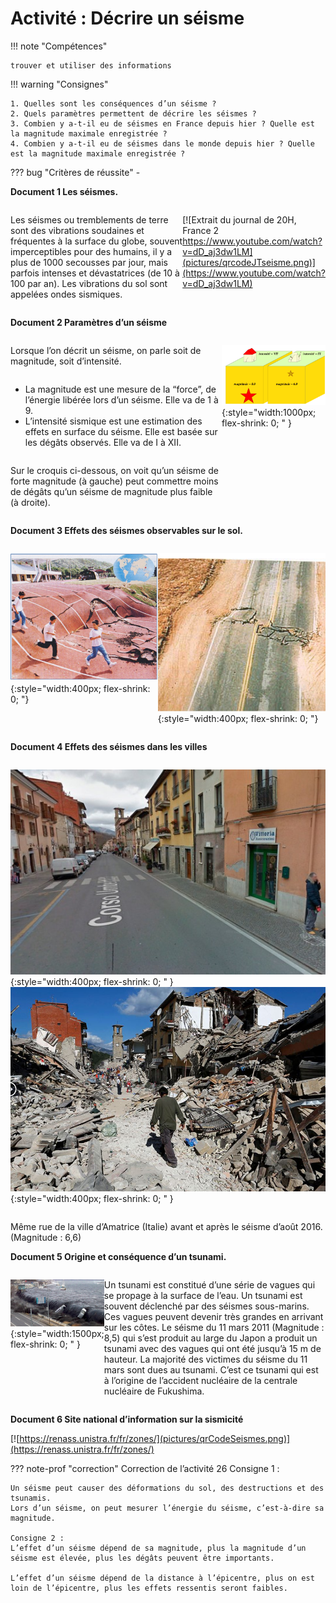 # Activité : Décrire un séisme

!!! note "Compétences"

    trouver et utiliser des informations 

!!! warning "Consignes"

    1. Quelles sont les conséquences d’un séisme ?
    2. Quels paramètres permettent de décrire les séismes ?
    3. Combien y a-t-il eu de séismes en France depuis hier ? Quelle est la magnitude maximale enregistrée ?
    4. Combien y a-t-il eu de séismes dans le monde depuis hier ? Quelle est la magnitude maximale enregistrée ?


??? bug "Critères de réussite"
    - 

**Document 1 Les séismes.**

<div markdown style="display:flex; flex-direction:row;">

Les séismes ou tremblements de terre sont des vibrations soudaines et fréquentes à la surface du globe, souvent imperceptibles pour des humains, il y a plus de 1000 secousses par jour, mais parfois intenses et dévastatrices (de 10 à 100 par an). Les vibrations du sol sont appelées ondes sismiques.

<div markdown style="display:flex; flex-direction:column;">

[![Extrait du journal de 20H, France 2 https://www.youtube.com/watch?v=dD_aj3dw1LM](pictures/qrcodeJTseisme.png)](https://www.youtube.com/watch?v=dD_aj3dw1LM)

</div>

</div>


**Document 2 Paramètres d’un séisme**

<div markdown style="display:flex; flex-direction:row;">

<div markdown style="display:flex; flex-direction:column;">

Lorsque l’on décrit un séisme, on parle soit de magnitude, soit d’intensité.

- La magnitude est une mesure de la “force”, de l’énergie libérée lors d’un séisme. Elle va de 1 à 9.
- L’intensité sismique est une estimation des effets en surface du séisme. Elle est basée sur les dégâts observés. Elle va de I à XII.

Sur le croquis ci-dessous, on voit qu’un séisme de forte magnitude (à gauche) peut commettre moins de dégâts qu’un séisme de magnitude plus faible (à droite).

</div>


![](pictures/paramSeismes.png){:style="width:1000px; flex-shrink: 0;  " }

</div>


**Document 3 Effets des séismes observables sur le sol.**

<div markdown style="display:flex; flex-direction:row;">


![séisme du 21/09/1999 à Taïwan (Magnitude : 7,7)](pictures/photoSeismeTaiwan.png){:style="width:400px; flex-shrink: 0; "}

![séisme de 1992 en Californie (USA) (Magnitude : 7,3)](pictures/photoSeismeCalifornie.png){:style="width:400px; flex-shrink: 0; "}

</div>


**Document 4 Effets des séismes dans les villes**

<div markdown style="display:flex; flex-direction:row;">

![](pictures/photoAmatriceAvantSeisme.png){:style="width:400px; flex-shrink: 0;  " }
![](pictures/photoAmatriceApresSeisme.png){:style="width:400px; flex-shrink: 0;  " }

</div>

Même rue de la ville d’Amatrice (Italie) avant et après le séisme d’août 2016. (Magnitude : 6,6)

**Document 5 Origine et conséquence d’un tsunami.**

<div markdown style="display:flex; flex-direction:row;">


![](pictures/photoTsunami.png){:style="width:1500px; flex-shrink: 0;  " }

Un tsunami est constitué d’une série de vagues qui se propage à la surface de l’eau. Un tsunami est souvent déclenché par des séismes sous-marins. Ces vagues peuvent devenir très grandes en arrivant sur les côtes. Le séisme du 11 mars 2011 (Magnitude : 8,5) qui s’est produit au large du Japon a produit un tsunami avec des vagues qui ont été jusqu’à 15 m de hauteur. La majorité des victimes du séisme du 11 mars sont dues au tsunami. C’est ce tsunami qui est à l’origine de l’accident nucléaire de la centrale nucléaire de Fukushima.

</div>

**Document 6 Site national d’information sur la sismicité**

[![https://renass.unistra.fr/fr/zones/](pictures/qrCodeSeismes.png)](https://renass.unistra.fr/fr/zones/)




??? note-prof "correction"
    Correction de l’activité 26
    Consigne 1 :

    Un séisme peut causer des déformations du sol, des destructions et des tsunamis. 
    Lors d’un séisme, on peut mesurer l’énergie du séisme, c’est-à-dire sa magnitude.

    Consigne 2 :
    L’effet d’un séisme dépend de sa magnitude, plus la magnitude d’un séisme est élevée, plus les dégâts peuvent être importants. 

    L’effet d’un séisme dépend de la distance à l’épicentre, plus on est loin de l’épicentre, plus les effets ressentis seront faibles.
